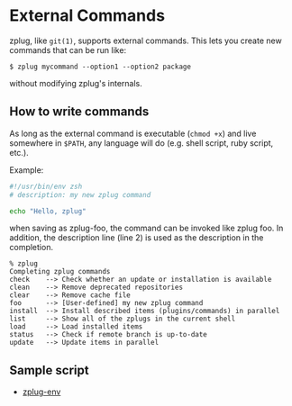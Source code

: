 # External Commands

zplug, like `git(1)`, supports external commands.
This lets you create new commands that can be run like:

```console
$ zplug mycommand --option1 --option2 package
```

without modifying zplug's internals.

## How to write commands

As long as the external command is executable (`chmod +x`) and live somewhere in `$PATH`,
any language will do (e.g. shell script, ruby script, etc.).

Example:

```zsh
#!/usr/bin/env zsh
# description: my new zplug command

echo "Hello, zplug"
```

when saving as zplug-foo, the command can be invoked like zplug foo.
In addition, the description line (line 2) is used as the description
in the completion.

```console
% zplug
Completing zplug commands
check    --> Check whether an update or installation is available
clean    --> Remove deprecated repositories
clear    --> Remove cache file
foo      --> [User-defined] my new zplug command
install  --> Install described items (plugins/commands) in parallel
list     --> Show all of the zplugs in the current shell
load     --> Load installed items
status   --> Check if remote branch is up-to-date
update   --> Update items in parallel
```

## Sample script

- [zplug-env](../../bin/zplug-env)
